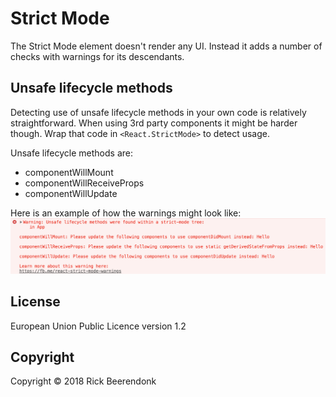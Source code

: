 # Strict Mode

The Strict Mode element doesn't render any UI. Instead it adds a number of checks with warnings for its descendants.

## Unsafe lifecycle methods

Detecting use of unsafe lifecycle methods in your own code is relatively straightforward. When using 3rd party components it might be harder though. Wrap that code in ```<React.StrictMode>``` to detect usage.

Unsafe lifecycle methods are:
* componentWillMount
* componentWillReceiveProps
* componentWillUpdate

Here is an example of how the warnings might look like:
![Unsafe lifecycle methods warning](resources/unsafe-lifecycle-methods-warning.png)

## License

European Union Public Licence version 1.2

## Copyright

Copyright © 2018 Rick Beerendonk
